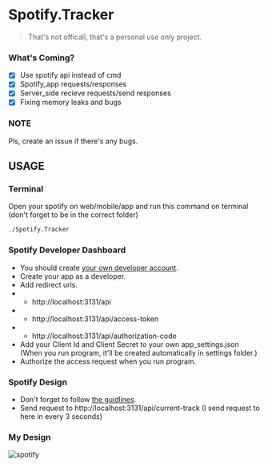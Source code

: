 # Spotify.Tracker 

> That's not officall, that's a personal use only project.

### What's Coming?
- [x] Use spotify api instead of cmd
- [x] Spotify_app requests/responses
- [x] Server_side recieve requests/send responses
- [x] Fixing memory leaks and bugs

### NOTE
Pls, create an issue if there's any bugs.

## USAGE

### Terminal
Open your spotify on web/mobile/app and run this command on terminal (don't forget to be in the correct folder)
```bash
./Spotify.Tracker
```

### Spotify Developer Dashboard
- You should create [your own developer account](https://developer.spotify.com/dashboard).
- Create your app as a developer.
- Add redirect urls.
- - http://localhost:3131/api
- - http://localhost:3131/api/access-token
- - http://localhost:3131/api/authorization-code
- Add your Client Id and Client Secret to your own app_settings.json (When you run program, it'll be created automatically in settings folder.)
- Authorize the access request when you run program.

### Spotify Design
- Don't forget to follow [the guidlines](https://developer.spotify.com/documentation/design).
- Send request to http://localhost:3131/api/current-track (I send request to here in every 3 seconds)

### My Design
![spotify](https://github.com/user-attachments/assets/6f0c0091-2f2a-4442-9a06-823eb5caf8b7)

